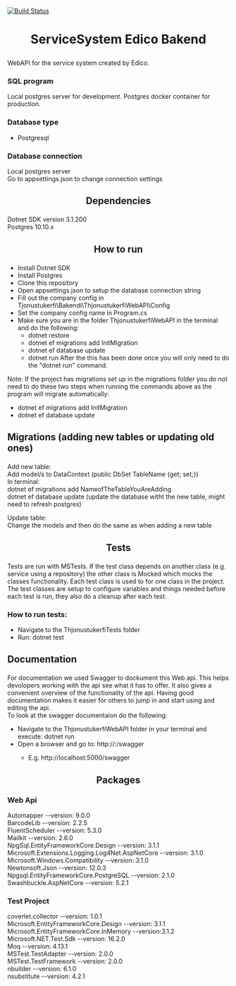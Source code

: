 [![Build Status](https://dev.azure.com/edicoehf/Tjonustukerfi/_apis/build/status/.Net%20Bakendi%20Pipeline?branchName=master)](https://dev.azure.com/edicoehf/Tjonustukerfi/_build/latest?definitionId=7&branchName=master) <br />
# <p align="center">ServiceSystem Edico Bakend</p>
WebAPI for the service system created by Edico.<br />

### <p>SQL program</p>
Local postgres server for development. Postgres docker container for production.

### <p>Database type</p>
* Postgresql

### <p>Database connection</p>
Local postgres server <br />
Go to appsettings.json to change connection settings

## <p align="center">Dependencies</p>
Dotnet SDK version 3.1.200 <br />
Postgres 10.10.x

## <p align="center">How to run</p>
* Install Dotnet SDK
* Install Postgres
* Clone this repository
* Open appsettings.json to setup the database connection string
* Fill out the company config in Tjonustukerfi\Bakendi\ThjonustukerfiWebAPI\Config
* Set the company config name in Program.cs
* Make sure you are in the folder ThjonustukerfiWebAPI in the terminal and do the following:
    * dotnet restore
    * dotnet ef migrations add InitMigration
    * dotnet ef database update
    * dotnet run
After the this has been done once you will only need to do the "dotnet run" command. <br />

Note: If the project has migrations set up in the migrations folder you do not need to do these two steps when running the commands above as the program will migrate automatically:
* dotnet ef migrations add InitMigration
* dotnet ef database update

## <p>Migrations (adding new tables or updating old ones)</p>
Add new table: <br />
    Add model/s to DataContext (public DbSet<className> TableName {get; set;}) <br />
    In terminal: <br />
        dotnet ef migrations add NameofTheTableYouAreAdding <br />
        dotnet ef database update (update the database witht the new table, might need to refresh postgres) <br />

Update table: <br />
    Change the models and then do the same as when adding a new table <br />

## <p align="center">Tests</p>
Tests are run with MSTests. If the test class depends on another class (e.g. service using a repository) the other class is Mocked which mocks the classes functionality. Each test class is used to for one class in the project. The test classes are setup to configure variables and things needed before each test is run, they also do a cleanup after each test.<br />
### How to run tests:<br />
* Navigate to the ThjonustukerfiTests folder
* Run: dotnet test

## <p>Documentation</p>
For documentation we used Swagger to dockument this Web api. This helps devolopers working with the api see what it has to offer. It also gives a convenient overview of the functionality of the api. Having good documentation makes it easier for others to jump in and start using and editing the api. <br />
To look at the swagger documentaion do the following:
* Navigate to the ThjonustukerfiWebAPI folder in your terminal and execute: dotnet run
* Open a browser and go to: http://<host>:<port>/swagger
    * E.g. http://localhost:5000/swagger

## <p align="center">Packages</p>
### <p>Web Api</p>
Automapper --version: 9.0.0<br />
BarcodeLib --version: 2.2.5<br />
FluentScheduler --version: 5.3.0<br />
Mailkit --version: 2.6.0<br />
NpgSql.EntityFrameworkCore.Design --version: 3.1.1<br />
Microsoft.Extensions.Logging.Log4Net.AspNetCore --version: 3.1.0<br />
Microsoft.Windows.Compatibility --version: 3.1.0<br />
Newtonsoft.Json --version: 12.0.3<br />
Npgsql.EntityFrameworkCore.PostgreSQL --version: 2.1.0 <br />
Swashbuckle.AspNetCore --version: 5.2.1

### <p>Test Project</p>
coverlet.collector --version: 1.0.1<br />
Microsoft.EntityFrameworkCore.Design --version: 3.1.1<br />
Microsoft.EntityFrameworkCore.InMemory --version:3.1.2 <br />
Microsoft.NET.Test.Sdk --version: 16.2.0<br />
Moq --version: 4.13.1<br />
MSTest.TestAdapter --version: 2.0.0<br />
MSTest.TestFramework --version: 2.0.0<br />
nbuilder --version: 6.1.0<br />
nsubstitute --version: 4.2.1<br />